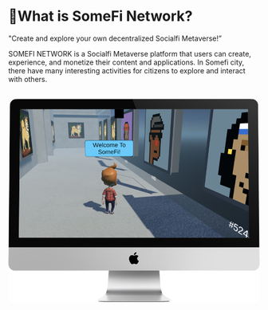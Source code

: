 # What is SomeFi Network?

"Create and explore your own decentralized Socialfi Metaverse!”​

SOMEFI NETWORK is a Socialfi Metaverse platform that users can create, experience, and monetize their content and applications. In Somefi city, there have many interesting activities for citizens to explore and interact with others. ​\
​

![](<.gitbook/assets/image (1).png>)
